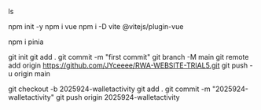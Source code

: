 <!--vite congi-->
ls
<!--initialise & add dependencies-->
npm init -y
npm i vue
npm i -D vite @vitejs/plugin-vue

<!--install pinia-->
npm i pinia

<!--push to github-->
git init
git add .
git commit -m "first commit"
git branch -M main
git remote add origin https://github.com/JYceeee/RWA-WEBSITE-TRIAL5.git
git push -u origin main

<!--新建并切换到新分支、保存修改、提交、推送到 GitHub-->
git checkout -b 2025924-walletactivity
git add .
git commit -m "2025924-walletactivity"
git push origin 2025924-walletactivity
